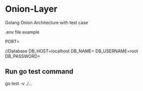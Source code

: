 # Onion-Layer
Golang Onion Architecture with test case

.env file example 

PORT=

//Database
DB_HOST=localhost
DB_NAME=
DB_USERNAME=root
DB_PASSWORD=

## Run go test command
go test -v ./...
